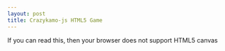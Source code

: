 ```yaml
---
layout: post
title: Crazykamo-js HTML5 Game
---
```

<script type="text/javascript" src="/data/crazykamo-js/crazykamo.js"></script>
<canvas id="crazykamo-canvas" width="200" height="200" tabindex="1">
If you can read this, then your browser does not support HTML5 canvas
</canvas>
<script>
  initMain("crazykamo-canvas", "/data/crazykamo-js/kamo.png");
</script>
